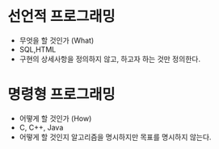 # 선언적 프로그래밍
- 무엇을 할 것인가 (What)
- SQL,HTML
- 구현의 상세사항을 정의하지 않고, 하고자 하는 것만 정의한다.

# 명령형 프로그래밍
- 어떻게 할 것인가 (How)
- C, C++, Java
- 어떻게 할 것인지 알고리즘을 명시하지만 목표를 명시하지 않는다.